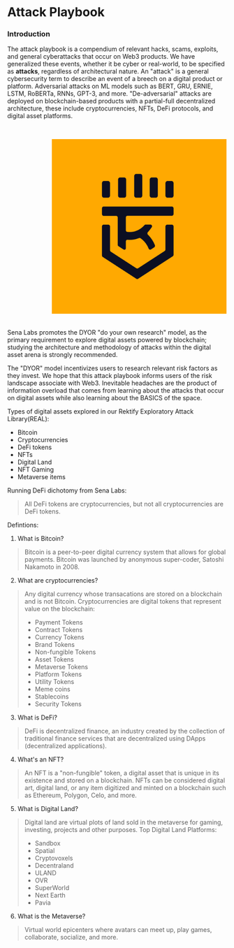 # Attack Playbook

### Introduction

The attack playbook is a compendium of relevant hacks, scams, exploits, and general cyberattacks that occur on Web3 products. We have generalized these events, whether it be cyber or real-world, to be specified as <b> attacks</b>, regardless of architectural nature. An "attack" is a general cybersecurity term to describe an event of a breech on a digital product or platform. Adversarial attacks on ML models such as BERT, GRU, ERNIE, LSTM, RoBERTa, RNNs, GPT-3, and more. "De-adversarial" attacks are deployed on blockchain-based products with a partial-full decentralized architecture, these include cryptocurrencies, NFTs, DeFi protocols, and digital asset platforms.

</br>
<!-- image -->
<p align="center">
  <img src="10.jpg" alt="" width="400" class="center" style="margin-left: 100px;"/>
</p>
</br>
Sena Labs promotes the DYOR "do your own research" model, as the primary requirement to explore digital assets powered by blockchain; studying the architecture and methodology of attacks within the digital asset arena is strongly recommended. 

The "DYOR" model incentivizes users to research relevant risk factors as they invest. We hope that this attack playbook informs users of the risk landscape associate with Web3. Inevitable headaches are the product of information overload that comes from learning about the attacks that occur on digital assets while also learning about the BASICS of the space.

Types of digital assets explored in our Rektify Exploratory Attack Library(REAL):
- Bitcoin
- Cryptocurrencies
- DeFi tokens
- NFTs
- Digital Land
- NFT Gaming
- Metaverse items

Running DeFi dichotomy from Sena Labs:
> All DeFi tokens are cryptocurrencies, but not all cryptocurrencies are DeFi tokens.

Defintions:
1. What is Bitcoin?
> Bitcoin is a peer-to-peer digital currency system that allows for global payments. Bitcoin was launched by anonymous super-coder, Satoshi Nakamoto in 2008.

2. What are cryptocurrencies?
> Any digital currency whose transacations are stored on a blockchain and is not Bitcoin. 
> Cryptocurrencies are digital tokens that represent value on the blockchain:
>- Payment Tokens
>- Contract Tokens
>- Currency Tokens
>- Brand Tokens
>- Non-fungible Tokens
>- Asset Tokens
>- Metaverse Tokens
>- Platform Tokens 
>- Utility Tokens
>- Meme coins
>- Stablecoins
>- Security Tokens

3. What is DeFi?
> DeFi is decentralized finance, an industry created by the collection of traditional finance services that are decentralized using DApps (decentralized applications).

4.  What's an NFT?
> An NFT is a "non-fungible" token, a digital asset that is unique in its existence and stored on a blockchain. NFTs can be considered digital art, digital land, or any item digitized and minted on a blockchain such as Ethereum, Polygon, Celo, and more.

5. What is Digital Land?
> Digital land are virtual plots of land sold in the metaverse for gaming, investing, projects and other purposes.
> Top Digital Land Platforms:
>- Sandbox
>- Spatial
>- Cryptovoxels
>- Decentraland
>- ULAND
>- OVR
>- SuperWorld
>- Next Earth
>- Pavia

6. What is the Metaverse?
> Virtual world epicenters where avatars can meet up, play games, collaborate, socialize, and more. 

